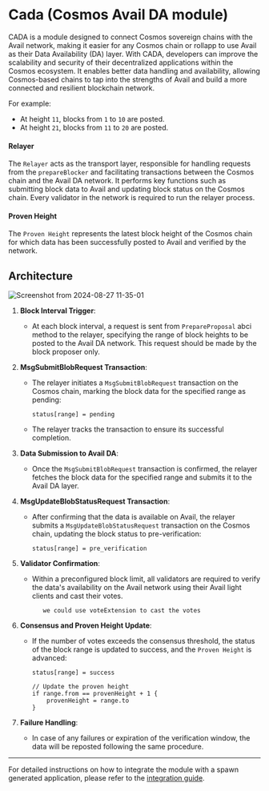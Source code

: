 # Cada (Cosmos Avail DA module)

CADA is a module designed to connect Cosmos sovereign chains with the Avail network, making it easier for any Cosmos chain or rollapp to use Avail as their Data Availability (DA) layer. With CADA, developers can improve the scalability and security of their decentralized applications within the Cosmos ecosystem. It enables better data handling and availability, allowing Cosmos-based chains to tap into the strengths of Avail and build a more connected and resilient blockchain network.

For example:
- At height `11`, blocks from `1` to `10` are posted.
- At height `21`, blocks from `11` to `20` are posted.

#### Relayer
The `Relayer` acts as the transport layer, responsible for handling requests from the `prepareBlocker` and facilitating transactions between the Cosmos chain and the Avail DA network. It performs key functions such as submitting block data to Avail and updating block status on the Cosmos chain. Every validator in the network is required to run the relayer process.

#### Proven Height
The `Proven Height` represents the latest block height of the Cosmos chain for which data has been successfully posted to Avail and verified by the network.

## Architecture

![Screenshot from 2024-08-27 11-35-01](https://github.com/user-attachments/assets/1a8657f6-4c1b-418a-8295-05c039baa6d0)


1. **Block Interval Trigger**:
   - At each block interval, a request is sent from `PrepareProposal` abci method to the relayer, specifying the range of block heights to be posted to the Avail DA network. This request should be made by the block proposer only.

2. **MsgSubmitBlobRequest Transaction**:
   - The relayer initiates a `MsgSubmitBlobRequest` transaction on the Cosmos chain, marking the block data for the specified range as pending:
     ``` 
     status[range] = pending
     ```
   - The relayer tracks the transaction to ensure its successful completion.

3. **Data Submission to Avail DA**:
   - Once the `MsgSubmitBlobRequest` transaction is confirmed, the relayer fetches the block data for the specified range and submits it to the Avail DA layer.

4. **MsgUpdateBlobStatusRequest Transaction**:
   - After confirming that the data is available on Avail, the relayer submits a `MsgUpdateBlobStatusRequest` transaction on the Cosmos chain, updating the block status to pre-verification:
     ``` 
     status[range] = pre_verification
     ```

5. **Validator Confirmation**:
   - Within a preconfigured block limit, all validators are required to verify the data's availability on the Avail network using their Avail light clients and cast their votes.

            we could use voteExtension to cast the votes
        
6. **Consensus and Proven Height Update**:
   - If the number of votes exceeds the consensus threshold, the status of the block range is updated to success, and the `Proven Height` is advanced:
     ``` 
     status[range] = success
     
     // Update the proven height
     if range.from == provenHeight + 1 {
         provenHeight = range.to
     }
     ```

7. **Failure Handling**:
   - In case of any failures or expiration of the verification window, the data will be reposted following the same procedure.

---
For detailed instructions on how to integrate the module with a spawn generated application, please refer to the [integration guide](./docs/spawn.md).
